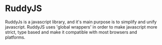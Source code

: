 # RuddyJS
RuddyJs is a javascript library, and it's main purpose is to simplify and unify javascript. RuddyJS uses 'global wrappers' in order to make javascript more strict, type based and make it compatible with most browsers and platforms.
